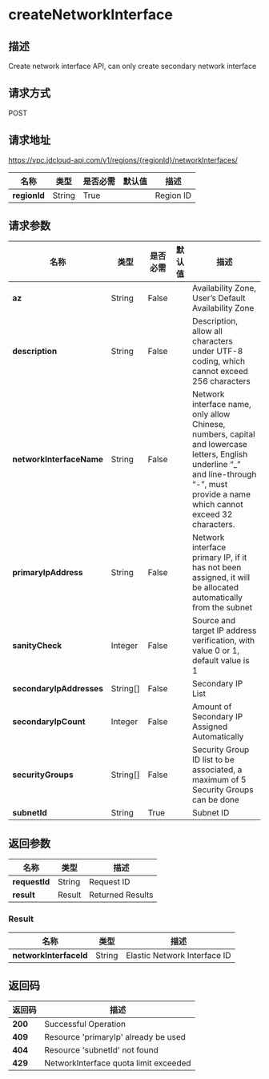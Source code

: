 # createNetworkInterface


## 描述
Create network interface API, can only create secondary network interface

## 请求方式
POST

## 请求地址
https://vpc.jdcloud-api.com/v1/regions/{regionId}/networkInterfaces/

|名称|类型|是否必需|默认值|描述|
|---|---|---|---|---|
|**regionId**|String|True| |Region ID|

## 请求参数
|名称|类型|是否必需|默认值|描述|
|---|---|---|---|---|
|**az**|String|False| |Availability Zone, User’s Default Availability Zone|
|**description**|String|False| |Description, allow all characters under UTF-8 coding, which cannot exceed 256 characters|
|**networkInterfaceName**|String|False| |Network interface name, only allow Chinese, numbers, capital and lowercase letters, English underline “_” and line-through “-”, must provide a name which cannot exceed 32 characters.|
|**primaryIpAddress**|String|False| |Network interface primary IP, if it has not been assigned, it will be allocated automatically from the subnet|
|**sanityCheck**|Integer|False| |Source and target IP address verification, with value 0 or 1, default value is 1|
|**secondaryIpAddresses**|String[]|False| |Secondary IP List|
|**secondaryIpCount**|Integer|False| |Amount of Secondary IP Assigned Automatically|
|**securityGroups**|String[]|False| |Security Group ID list to be associated, a maximum of 5 Security Groups can be done|
|**subnetId**|String|True| |Subnet ID|


## 返回参数
|名称|类型|描述|
|---|---|---|
|**requestId**|String|Request ID|
|**result**|Result|Returned Results|

### Result
|名称|类型|描述|
|---|---|---|
|**networkInterfaceId**|String|Elastic Network Interface ID|

## 返回码
|返回码|描述|
|---|---|
|**200**|Successful Operation|
|**409**|Resource 'primaryIp' already be used|
|**404**|Resource 'subnetId' not found|
|**429**|NetworkInterface quota limit exceeded|
